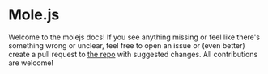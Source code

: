 # Mole.js

Welcome to the molejs docs! If you see anything missing or feel like there's something wrong or
unclear, feel free to open an issue or (even better) create a pull request to
[the repo](http://github.com/molejs/molejs.github.io) with suggested changes. All contributions are
welcome!